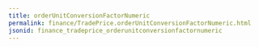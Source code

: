 ```yaml
---
title: orderUnitConversionFactorNumeric
permalink: finance/TradePrice.orderUnitConversionFactorNumeric.html
jsonid: finance_tradeprice_orderunitconversionfactornumeric
---
```

